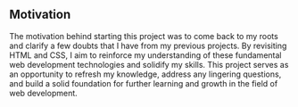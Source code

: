 
## Motivation

The motivation behind starting this project was to come back to my roots and clarify a few doubts that I have from my previous projects. By revisiting HTML and CSS, I aim to reinforce my understanding of these fundamental web development technologies and solidify my skills. This project serves as an opportunity to refresh my knowledge, address any lingering questions, and build a solid foundation for further learning and growth in the field of web development.




 
 
